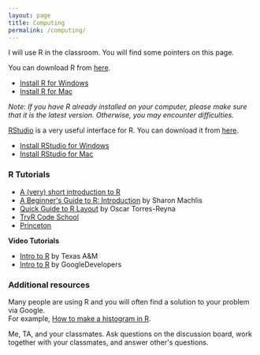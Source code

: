```yaml
---
layout: page
title: Computing
permalink: /computing/
---
```


I will use R in the classroom.
You will find some pointers on this page.

You can download R from [here](https://www.r-project.org/).

- [Install R for Windows](https://www.youtube.com/watch?v=A56PD8BSS0A)
- [Install R for Mac](https://www.youtube.com/watch?v=ICGkG7Gg6j0)

_Note: If you have R already installed on your computer, please make sure that
it is the latest version. Otherwise, you may encounter difficulties._

[RStudio](https://www.rstudio.com/) is a very useful interface for R.
You can download it from [here](https://www.rstudio.com/products/rstudio/download/).

- [Install RStudio for Windows](https://www.youtube.com/watch?v=5ZbjUEg4a1g)
- [Install RStudio for Mac](https://www.youtube.com/watch?v=buCEFFuLpYo)

### R Tutorials

- [A (very) short introduction to R](https://github.com/mlakolar/BUS41000/raw/master/files/Rintro.pdf)
- [A Beginner's Guide to R: Introduction](http://www.computerworld.com/article/2497143/business-intelligence/business-intelligence-beginner-s-guide-to-r-introduction.html) by Sharon Machlis
- [Quick Guide to R Layout](http://dss.princeton.edu/training/RStudio101.pdf) by Oscar Torres-Reyna
- [TryR Code School](http://tryr.codeschool.com/)
- [Princeton](http://data.princeton.edu/R/)

**Video Tutorials**

- [Intro to R](http://dist.stat.tamu.edu/pub/rvideos/)  by Texas A&M
- [Intro to R](https://www.youtube.com/playlist?list=PLOU2XLYxmsIK9qQfztXeybpHvru-TrqAP) by GoogleDevelopers

### Additional resources

Many people are using R and you will often find a solution to your problem via Google.  
For example, [How to make a histogram in R](http://lmgtfy.com/?q=How+to+make+a+histogram+in+R).

Me, TA, and your classmates. Ask questions on the discussion board,
work together with your classmates, and answer other's questions.
